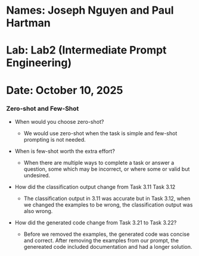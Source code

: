 # Names: Joseph Nguyen and Paul Hartman
# Lab: Lab2 (Intermediate Prompt Engineering)
# Date: October 10, 2025

### Zero-shot and Few-Shot
* When would you choose zero-shot?
    * We would use zero-shot when the task is simple and few-shot prompting is not needed.
* When is few-shot worth the extra effort?
    * When there are multiple ways to complete a task or answer a question, some which may be incorrect, or where some or valid but undesired.
* How did the classification output change from Task 3.11 Task 3.12
    * The classification output in 3.11 was accurate but in Task 3.12, when we changed the examples to be wrong, the classification output was also wrong.

* How did the generated code change from Task 3.21 to Task 3.22?
    * Before we removed the examples, the generated code was concise and correct. After removing the examples from our prompt, the genereated code included documentation and had a longer solution.